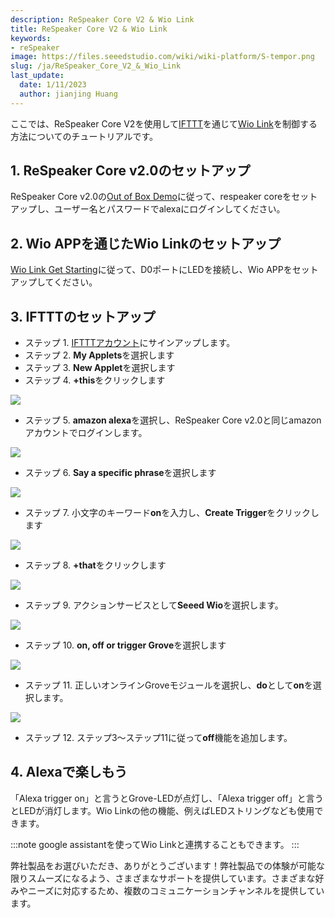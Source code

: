 ```yaml
---
description: ReSpeaker Core V2 & Wio Link
title: ReSpeaker Core V2 & Wio Link
keywords:
- reSpeaker
image: https://files.seeedstudio.com/wiki/wiki-platform/S-tempor.png
slug: /ja/ReSpeaker_Core_V2_&_Wio_Link
last_update:
  date: 1/11/2023
  author: jianjing Huang
---
```


ここでは、ReSpeaker Core V2を使用して[IFTTT](https://ifttt.com/)を通じて[Wio Link](https://wiki.seeedstudio.com/Wio_Link/)を制御する方法についてのチュートリアルです。

## 1. ReSpeaker Core v2.0のセットアップ

ReSpeaker Core v2.0の[Out of Box Demo](https://wiki.seeedstudio.com/ReSpeaker_Core_v2.0/#out-of-box-demo)に従って、respeaker coreをセットアップし、ユーザー名とパスワードでalexaにログインしてください。

## 2. Wio APPを通じたWio Linkのセットアップ

[Wio Link Get Starting](https://wiki.seeedstudio.com/Wio_Link/#get-started)に従って、D0ポートにLEDを接続し、Wio APPをセットアップしてください。

## 3. IFTTTのセットアップ

- ステップ 1. [IFTTTアカウント](https://ifttt.com/join)にサインアップします。
- ステップ 2. **My Applets**を選択します
- ステップ 3. **New Applet**を選択します
- ステップ 4. **+this**をクリックします

![](https://files.seeedstudio.com/wiki/ReSpeaker_Core_V2_-_Wio_Link/this.png)

- ステップ 5. **amazon alexa**を選択し、ReSpeaker Core v2.0と同じamazonアカウントでログインします。

![](https://files.seeedstudio.com/wiki/ReSpeaker_Core_V2_-_Wio_Link/alexa.png)

- ステップ 6. **Say a specific phrase**を選択します

![](https://files.seeedstudio.com/wiki/ReSpeaker_Core_V2_-_Wio_Link/say_a_specific_phase.png)

- ステップ 7. 小文字のキーワード**on**を入力し、**Create Trigger**をクリックします

![](https://files.seeedstudio.com/wiki/ReSpeaker_Core_V2_-_Wio_Link/key_word.png)

- ステップ 8. **+that**をクリックします

![](https://files.seeedstudio.com/wiki/ReSpeaker_Core_V2_-_Wio_Link/that.png)

- ステップ 9. アクションサービスとして**Seeed Wio**を選択します。

![](https://files.seeedstudio.com/wiki/ReSpeaker_Core_V2_-_Wio_Link/wio.png)

- ステップ 10. **on, off or trigger Grove**を選択します

![](https://files.seeedstudio.com/wiki/ReSpeaker_Core_V2_-_Wio_Link/choose_action.png)

- ステップ 11. 正しいオンラインGroveモジュールを選択し、**do**として**on**を選択します。

![](https://files.seeedstudio.com/wiki/ReSpeaker_Core_V2_-_Wio_Link/on.png)

- ステップ 12. ステップ3〜ステップ11に従って**off**機能を追加します。

## 4. Alexaで楽しもう

「Alexa trigger on」と言うとGrove-LEDが点灯し、「Alexa trigger off」と言うとLEDが消灯します。Wio Linkの他の機能、例えばLEDストリングなども使用できます。

:::note
    google assistantを使ってWio Linkと連携することもできます。
:::

弊社製品をお選びいただき、ありがとうございます！弊社製品での体験が可能な限りスムーズになるよう、さまざまなサポートを提供しています。さまざまな好みやニーズに対応するため、複数のコミュニケーションチャンネルを提供しています。

<div class="button_tech_support_container">
<a href="https://forum.seeedstudio.com/" class="button_forum"></a> 
<a href="https://www.seeedstudio.com/contacts" class="button_email"></a>
</div>

<div class="button_tech_support_container">
<a href="https://discord.gg/eWkprNDMU7" class="button_discord"></a> 
<a href="https://github.com/Seeed-Studio/wiki-documents/discussions/69" class="button_discussion"></a>
</div>